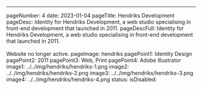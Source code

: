 ---
pageNumber: 4
date: 2023-01-04
pageTitle: Hendriks Development
pageDesc: Identity for Hendriks Development, a web studio specialising in front-end development that launched in 2011.
pageDescFull: Identity for Hendriks Development, a web studio specialising in front-end development that launched in 2011.</br></br>Website no longer active.
pageImage: hendriks
pagePoint1: Identity Design
pagePoint2: 2011
pagePoint3: Web, Print
pagePoint4: Adobe Illustrator
image1: ../../img/hendriks/hendriks-1.png
image2: ../../img/hendriks/hendriks-2.png
image3: ../../img/hendriks/hendriks-3.png
image4: ../../img/hendriks/hendriks-4.png
status: 
isDisabled: 
